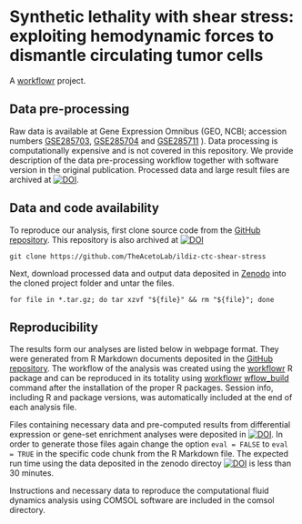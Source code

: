 # Synthetic lethality with shear stress: exploiting hemodynamic forces to dismantle circulating tumor cells


A [workflowr][] project.

[workflowr]: https://github.com/workflowr/workflowr


## Data pre-processing

Raw data is available at Gene Expression Omnibus (GEO, NCBI; accession numbers [GSE285703](https://www.ncbi.nlm.nih.gov/geo/query/acc.cgi?acc=GSE285703),  [GSE285704](https://www.ncbi.nlm.nih.gov/geo/query/acc.cgi?acc=GSE285704) and [GSE285711](https://www.ncbi.nlm.nih.gov/geo/query/acc.cgi?acc=GSE285711) ). Data processing is computationally expensive and is not covered in this repository. We provide description of the data pre-processing workflow together with software version in the original publication. Processed data and large result files are  archived at [![DOI](https://zenodo.org/badge/DOI/10.5281/zenodo.14600505.svg)](https://doi.org/10.5281/zenodo.14600505).


##  Data and code availability

To reproduce our analysis, first clone source code from the [GitHub repository](https://github.com/TheAcetoLab/ildiz-ctc-shear-stress). This repository is also archived at [![DOI](https://zenodo.org/badge/DOI/10.5281/zenodo.XXXXXXXXXX.svg)](https://doi.org/10.5281/XXXXXXXXXX)

    git clone https://github.com/TheAcetoLab/ildiz-ctc-shear-stress

Next, download processed data and output data deposited in [Zenodo](https://doi.org/10.5281/zenodo.14600505) into the cloned project folder and untar the files.

    for file in *.tar.gz; do tar xzvf "${file}" && rm "${file}"; done


## Reproducibility

The results form our analyses are listed below in webpage format. They were generated from R Markdown documents deposited in the [GitHub repository](https://github.com/TheAcetoLab/ildiz-ctc-shear-stress). The workflow of the analysis was created using the [workflowr](https://cran.r-project.org/web/packages/workflowr/index.html) R package and can be reproduced in its totality using [workflowr](https://cran.r-project.org/web/packages/workflowr/index.html) [wflow_build](https://jdblischak.github.io/workflowrBeta/reference/wflow_build.html) command after the installation of the proper R packages. Session info, including R and package versions, was automatically included at the end of each analysis file. 

Files containing necessary data and pre-computed results from differential expression or gene-set enrichment analyses were deposited in [![DOI](https://zenodo.org/badge/DOI/10.5281/zenodo.14600505.svg)](https://doi.org/10.5281/zenodo.14600505). In order to generate those files again change the option `eval = FALSE` to `eval = TRUE` in the specific code chunk from the R Markdown file. The expected run time using the data deposited in the zenodo directoy  [![DOI](https://zenodo.org/badge/DOI/10.5281/zenodo.14600505.svg)](https://doi.org/10.5281/zenodo.14600505) is less than 30 minutes. 

Instructions and necessary data to reproduce the computational fluid dynamics analysis using COMSOL software are included in the comsol directory.
